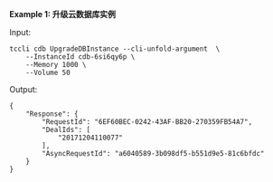 **Example 1: 升级云数据库实例**



Input: 

```
tccli cdb UpgradeDBInstance --cli-unfold-argument  \
    --InstanceId cdb-6si6qy6p \
    --Memory 1000 \
    --Volume 50
```

Output: 
```
{
    "Response": {
        "RequestId": "6EF60BEC-0242-43AF-BB20-270359FB54A7",
        "DealIds": [
            "20171204110077"
        ],
        "AsyncRequestId": "a6040589-3b098df5-b551d9e5-81c6bfdc"
    }
}
```

